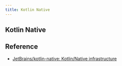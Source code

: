 ```yaml
---
title: Kotlin Native
---
```


## Kotlin Native


## Reference
* [JetBrains/kotlin-native: Kotlin/Native infrastructure](https://github.com/JetBrains/kotlin-native)
